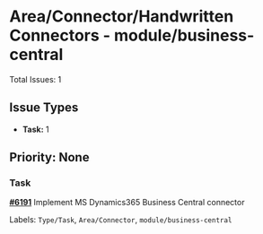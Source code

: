 # Area/Connector/Handwritten Connectors - module/business-central

Total Issues: 1

## Issue Types

- **Task:** 1

## Priority: None

### Task

**[#6191](https://github.com/ballerina-platform/ballerina-library/issues/6191)** Implement MS Dynamics365 Business Central connector

Labels: `Type/Task`, `Area/Connector`, `module/business-central`

